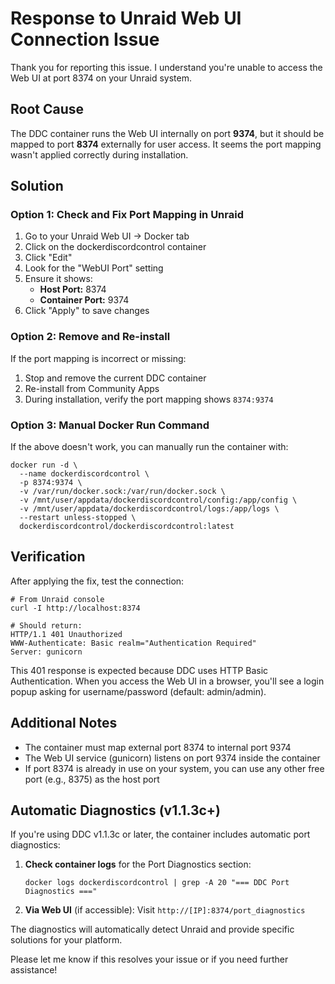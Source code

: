 # Response to Unraid Web UI Connection Issue

Thank you for reporting this issue. I understand you're unable to access the Web UI at port 8374 on your Unraid system.

## Root Cause
The DDC container runs the Web UI internally on port **9374**, but it should be mapped to port **8374** externally for user access. It seems the port mapping wasn't applied correctly during installation.

## Solution

### Option 1: Check and Fix Port Mapping in Unraid
1. Go to your Unraid Web UI → Docker tab
2. Click on the dockerdiscordcontrol container
3. Click "Edit" 
4. Look for the "WebUI Port" setting
5. Ensure it shows:
   - **Host Port:** 8374
   - **Container Port:** 9374
6. Click "Apply" to save changes

### Option 2: Remove and Re-install
If the port mapping is incorrect or missing:
1. Stop and remove the current DDC container
2. Re-install from Community Apps
3. During installation, verify the port mapping shows `8374:9374`

### Option 3: Manual Docker Run Command
If the above doesn't work, you can manually run the container with:
```
docker run -d \
  --name dockerdiscordcontrol \
  -p 8374:9374 \
  -v /var/run/docker.sock:/var/run/docker.sock \
  -v /mnt/user/appdata/dockerdiscordcontrol/config:/app/config \
  -v /mnt/user/appdata/dockerdiscordcontrol/logs:/app/logs \
  --restart unless-stopped \
  dockerdiscordcontrol/dockerdiscordcontrol:latest
```

## Verification
After applying the fix, test the connection:
```
# From Unraid console
curl -I http://localhost:8374

# Should return:
HTTP/1.1 401 Unauthorized
WWW-Authenticate: Basic realm="Authentication Required"
Server: gunicorn
```

This 401 response is expected because DDC uses HTTP Basic Authentication. When you access the Web UI in a browser, you'll see a login popup asking for username/password (default: admin/admin).

## Additional Notes
- The container must map external port 8374 to internal port 9374
- The Web UI service (gunicorn) listens on port 9374 inside the container
- If port 8374 is already in use on your system, you can use any other free port (e.g., 8375) as the host port

## Automatic Diagnostics (v1.1.3c+)

If you're using DDC v1.1.3c or later, the container includes automatic port diagnostics:

1. **Check container logs** for the Port Diagnostics section:
   ```
   docker logs dockerdiscordcontrol | grep -A 20 "=== DDC Port Diagnostics ==="
   ```

2. **Via Web UI** (if accessible): Visit `http://[IP]:8374/port_diagnostics`

The diagnostics will automatically detect Unraid and provide specific solutions for your platform.

Please let me know if this resolves your issue or if you need further assistance!